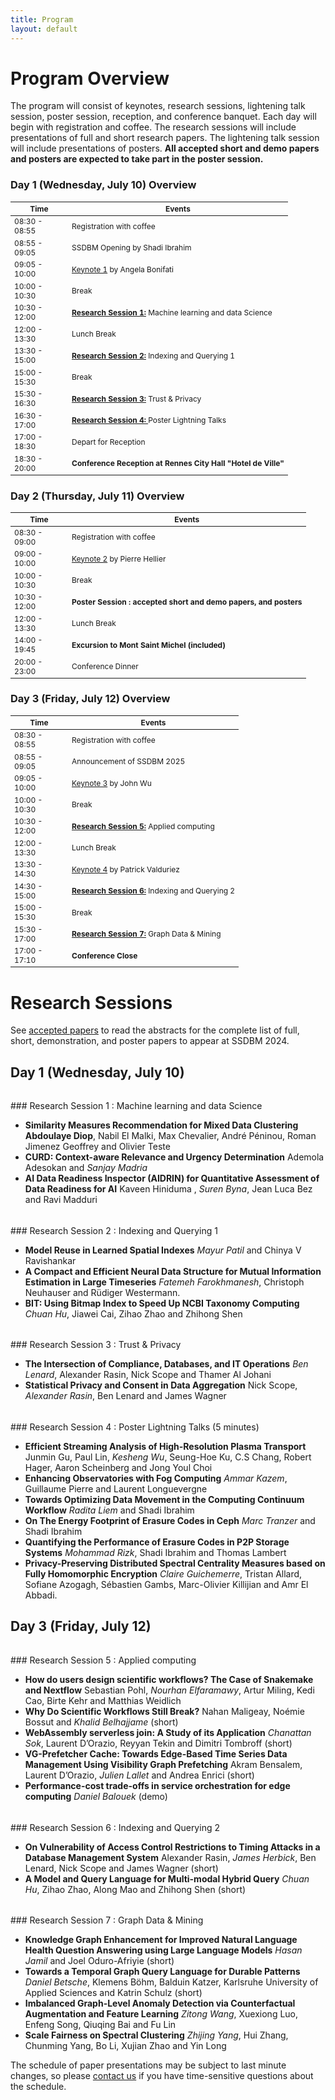 ```yaml
---
title: Program
layout: default
---
```


# Program Overview

<style scoped>
    table
    {
        font-size: 12px;
        table-layout: fixed;
    }

    th:nth-child(1)
    {
        width: 80px;
        overflow: hidden;
    }
</style>

The program will consist of keynotes, research sessions, lightening talk session, poster session, reception, and conference banquet. 
Each day will begin with registration and coffee.
The research sessions will include presentations of full and short research papers. 
The lightening talk session will include presentations of posters. 
**All accepted short and demo papers and posters are expected to take part in the poster session.** 

### Day 1 (Wednesday, July 10) Overview

| Time          | Events                                                                                                          |
|---------------|-----------------------------------------------------------------------------------------------------------------|
| 08:30 - 08:55 | Registration with coffee                                                                 |
| 08:55 - 09:05 | SSDBM Opening by Shadi Ibrahim                                                               |
| 09:05 - 10:00 | [Keynote 1](./keynotes.md#keynote-1) by Angela Bonifati                                                                              |
| 10:00 - 10:30 | Break                                                                                                           |
| 10:30 - 12:00 | **[Research Session 1:](#research-session-1)** Machine learning and data Science |
| 12:00 - 13:30 | Lunch Break                                                                                                     |
| 13:30 - 15:00 | **[Research Session 2:](#research-session-2)** Indexing and Querying 1                     |
| 15:00 - 15:30 | Break                                                                                                           |
| 15:30 - 16:30 | **[Research Session 3:](#research-session-3)** Trust & Privacy |
| 16:30 - 17:00 | **[Research Session 4: ](#research-session-4)** Poster Lightning Talks |
| 17:00 - 18:30 | Depart for Reception |
| 18:30 - 20:00 | **Conference Reception at Rennes City Hall "Hotel de Ville"**                  |


### Day 2 (Thursday, July 11) Overview

| Time           | Events                                                                                           |
|----------------|--------------------------------------------------------------------------------------------------|
| 08:30 - 09:00 | Registration with coffee                                                  |
| 09:00 - 10:00 | [Keynote 2](./keynotes.md#keynote-2) by Pierre Hellier                                         |
| 10:00 - 10:30 | Break                                                                                            |
| 10:30 - 12:00 | **Poster Session : accepted short and demo papers, and posters**  |
| 12:00 - 13:30 | Lunch Break                                                                                      |
| 14:00 - 19:45 | **Excursion to Mont Saint Michel (included)**                                                                                |
| 20:00 - 23:00 | Conference Dinner                                                                               |

### Day 3 (Friday, July 12) Overview

| Time           | Events                                                                                                          |
|----------------|-----------------------------------------------------------------------------------------------------------------|
| 08:30 - 08:55 | Registration with coffee                                                  |
| 08:55 - 09:05 | Announcement of SSDBM 2025 
| 09:05 - 10:00 | [Keynote 3](./keynotes.md#keynote-3) by John Wu                                                                          |
| 10:00 - 10:30 | Break                                                                                                           |
| 10:30 - 12:00 | **[Research Session 5:](#research-session-5)** Applied computing |
| 12:00 - 13:30 | Lunch Break                                                                                                     |
| 13:30 - 14:30 |  [Keynote 4](./keynotes.md#keynote-4) by Patrick Valduriez                  |
| 14:30 - 15:00 | **[Research Session 6:](#research-session-6)**  Indexing and Querying 2                  |
| 15:00 - 15:30 | Break                                                                                                           |
| 15:30 - 17:00 | **[Research Session 7:](#research-session-7)** Graph Data & Mining |
| 17:00 - 17:10 | **Conference Close** |

# Research Sessions

See [accepted papers](./accepted-papers.md) to read the abstracts for the complete list of full, short, demonstration, and poster papers to appear at SSDBM 2024.

## Day 1 (Wednesday, July 10)

<h6 id="research-session-1"></h6>
### Research Session 1 : Machine learning and data Science 

* **Similarity Measures Recommendation for Mixed Data Clustering** __Abdoulaye Diop__, Nabil El Malki, Max Chevalier, André Péninou, Roman Jimenez Geoffrey and Olivier Teste
* **CURD: Context-aware Relevance and Urgency Determination** Ademola Adesokan and _Sanjay Madria_
* **AI Data Readiness Inspector (AIDRIN) for Quantitative Assessment of Data Readiness for AI** Kaveen Hiniduma , _Suren Byna_, Jean Luca Bez and Ravi Madduri

<h6 id="research-session-2"></h6>
### Research Session 2 : Indexing and Querying 1

* **Model Reuse in Learned Spatial Indexes** _Mayur Patil_ and Chinya V Ravishankar
* **A Compact and Efficient Neural Data Structure for Mutual Information Estimation in Large Timeseries**  _Fatemeh Farokhmanesh_, Christoph Neuhauser  and Rüdiger Westermann.
* **BIT: Using Bitmap Index to Speed Up NCBI Taxonomy Computing** _Chuan Hu_, Jiawei Cai, Zihao Zhao and Zhihong Shen
  

<h6 id="research-session-3"></h6>
### Research Session 3 : Trust & Privacy

* **The Intersection of Compliance, Databases, and IT Operations** _Ben Lenard_, Alexander Rasin, Nick Scope and Thamer Al Johani
* **Statistical Privacy and Consent in Data Aggregation**  Nick Scope, _Alexander Rasin_, Ben Lenard and James Wagner

<h6 id="research-session-4"></h6>
### Research Session 4 : Poster Lightning Talks (5 minutes)

* **Efficient Streaming Analysis of High-Resolution Plasma Transport** Junmin Gu, Paul Lin, _Kesheng Wu_, Seung-Hoe Ku, C.S Chang, Robert Hager, Aaron Scheinberg and Jong Youl Choi
* **Enhancing Observatories with Fog Computing** _Ammar Kazem_, Guillaume Pierre and Laurent Longuevergne
* **Towards Optimizing Data Movement in the Computing Continuum Workflow** _Radita Liem_ and Shadi Ibrahim
* **On The Energy Footprint of Erasure Codes in Ceph** _Marc Tranzer_ and Shadi Ibrahim
* **Quantifying the Performance of Erasure Codes in P2P Storage Systems** _Mohammad Rizk_, Shadi Ibrahim and Thomas Lambert
* **Privacy-Preserving Distributed Spectral Centrality Measures based on Fully Homomorphic Encryption** _Claire Guichemerre_, Tristan Allard, Sofiane Azogagh, Sébastien Gambs, Marc-Olivier Killijian and Amr El Abbadi.


## Day 3 (Friday, July 12)

<h6 id="research-session-5"></h6>
### Research Session 5 : Applied computing 

* **How do users design scientific workflows? The Case of Snakemake and Nextflow** Sebastian Pohl, _Nourhan Elfaramawy_, Artur Miling, Kedi Cao, Birte Kehr and Matthias Weidlich
* **Why Do Scientific Workflows Still Break?** Nahan Maligeay, Noémie Bossut and _Khalid Belhajjame_ (short) 
* **WebAssembly serverless join: A Study of its Application** _Chanattan Sok_, Laurent D’Orazio, Reyyan Tekin and Dimitri Tombroff (short)
* **VG-Prefetcher Cache: Towards Edge-Based Time Series Data Management Using Visibility Graph Prefetching** Akram Bensalem, Laurent D’Orazio, _Julien Lallet_ and Andrea Enrici (short)
* **Performance-cost trade-offs in service orchestration for edge computing** _Daniel Balouek_ (demo)

<h6 id="research-session-6"></h6>
### Research Session 6 : Indexing and Querying 2

* **On Vulnerability of Access Control Restrictions to Timing Attacks in a Database Management System** Alexander Rasin, _James Herbick_, Ben Lenard, Nick Scope and James Wagner (short)
* **A Model and Query Language for Multi-modal Hybrid Query** _Chuan Hu_, Zihao Zhao, Along Mao and Zhihong Shen (short)

<h6 id="research-session-7"></h6>
### Research Session 7 : Graph Data & Mining

* **Knowledge Graph Enhancement for Improved Natural Language Health Question Answering using Large Language Models** _Hasan Jamil_ and Joel Oduro-Afriyie (short)
* **Towards a Temporal Graph Query Language for Durable Patterns** _Daniel Betsche_, Klemens Böhm, Balduin Katzer, Karlsruhe University of Applied Sciences and Katrin Schulz (short)
* **Imbalanced Graph-Level Anomaly Detection via Counterfactual Augmentation and Feature Learning** _Zitong Wang_, Xuexiong Luo, Enfeng Song, Qiuqing Bai and Fu Lin
* **Scale Fairness on Spectral Clustering** _Zhijing Yang_, Hui Zhang, Chunming Yang, Bo Li, Xujian Zhao and Yin Long



The schedule of paper presentations may be subject to last minute changes, so please [contact us](mailto:ssdbm2024@easychair.org) if you have time-sensitive questions about the schedule.

